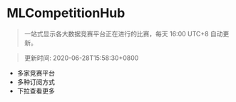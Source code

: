 # MLCompetitionHub

> 一站式显示各大数据竞赛平台正在进行的比赛，每天 16:00 UTC+8 自动更新。
  
> 更新时间: 2020-06-28T15:58:30+0800 

* 多家竞赛平台
* 多种订阅方式
* 下拉查看更多